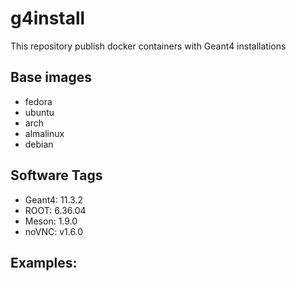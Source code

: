 # g4install

This repository publish docker containers with Geant4 installations


## Base images 

 - fedora
 - ubuntu
 - arch
 - almalinux
 - debian


## Software Tags

 - Geant4: 11.3.2
 - ROOT: 6.36.04
 - Meson: 1.9.0
 - noVNC: v1.6.0


## Examples:

